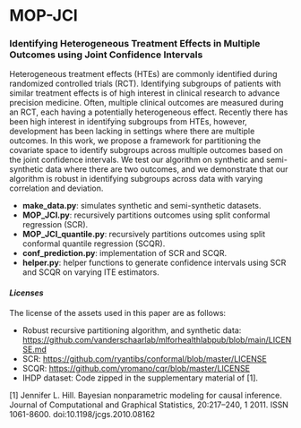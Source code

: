 # MOP-JCI
### Identifying Heterogeneous Treatment Effects in Multiple Outcomes using Joint Confidence Intervals

Heterogeneous treatment effects (HTEs) are commonly identified during randomized controlled trials (RCT). Identifying subgroups of patients with similar treatment effects is of high interest in clinical research to advance precision medicine. Often, multiple clinical outcomes are measured during an RCT, each having a potentially heterogeneous effect. Recently there has been high interest in identifying subgroups from HTEs, however, development has been lacking in settings where there are multiple outcomes. In this work, we propose a framework for partitioning the covariate space to identify subgroups across multiple outcomes based on the joint confidence intervals. We test our algorithm on synthetic and semi-synthetic data where there are two outcomes, and we demonstrate that our algorithm is robust in identifying subgroups across data with varying correlation and deviation.


* **make_data.py**: simulates synthetic and semi-synthetic datasets.
* **MOP_JCI.py**: recursively partitions outcomes using split conformal regression (SCR).
* **MOP_JCI_quantile.py**: recursively partitions outcomes using split conformal quantile regression (SCQR).
* **conf_prediction.py**: implementation of SCR and SCQR.
* **helper.py**: helper functions to generate confidence intervals using SCR and SCQR on varying ITE estimators.

#### *Licenses*
The license of the assets used in this paper are as follows:
* Robust recursive partitioning algorithm, and synthetic data: https://github.com/vanderschaarlab/mlforhealthlabpub/blob/main/LICENSE.md
* SCR: https://github.com/ryantibs/conformal/blob/master/LICENSE
* SCQR: https://github.com/yromano/cqr/blob/master/LICENSE
* IHDP dataset: Code zipped in the supplementary material of [1].

[1] Jennifer L. Hill. Bayesian nonparametric modeling for causal inference. Journal of Computational and Graphical Statistics, 20:217–240, 1 2011. ISSN 1061-8600. doi:10.1198/jcgs.2010.08162
